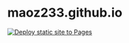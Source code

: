 # maoz233.github.io
[![Deploy static site to Pages](https://github.com/maoz233/maoz233.github.io/actions/workflows/static.yml/badge.svg)](https://github.com/maoz233/maoz233.github.io/actions/workflows/static.yml)
